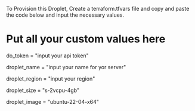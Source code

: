 To Provision this Droplet, Create a terraform.tfvars file and copy and paste the code below and input the necessary values.

# Put all your custom values here

do_token       = "input your api token"

droplet_name   = "input your name for yor server"

droplet_region = "input your region"

droplet_size   = "s-2vcpu-4gb"

droplet_image  = "ubuntu-22-04-x64"